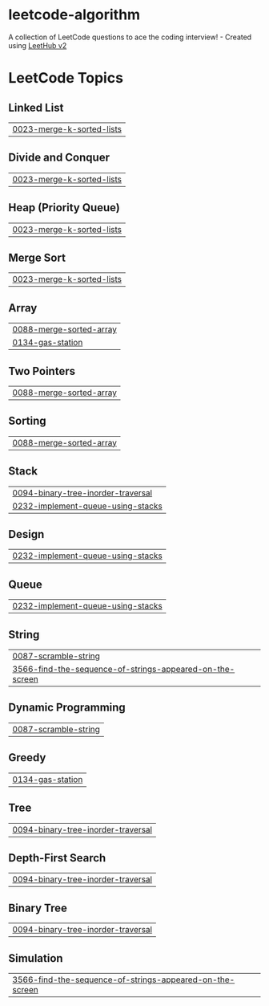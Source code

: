 # leetcode-algorithm
A collection of LeetCode questions to ace the coding interview! - Created using [LeetHub v2](https://github.com/arunbhardwaj/LeetHub-2.0)

<!---LeetCode Topics Start-->
# LeetCode Topics
## Linked List
|  |
| ------- |
| [0023-merge-k-sorted-lists](https://github.com/efforthye/leetcode-algorithm/tree/master/0023-merge-k-sorted-lists) |
## Divide and Conquer
|  |
| ------- |
| [0023-merge-k-sorted-lists](https://github.com/efforthye/leetcode-algorithm/tree/master/0023-merge-k-sorted-lists) |
## Heap (Priority Queue)
|  |
| ------- |
| [0023-merge-k-sorted-lists](https://github.com/efforthye/leetcode-algorithm/tree/master/0023-merge-k-sorted-lists) |
## Merge Sort
|  |
| ------- |
| [0023-merge-k-sorted-lists](https://github.com/efforthye/leetcode-algorithm/tree/master/0023-merge-k-sorted-lists) |
## Array
|  |
| ------- |
| [0088-merge-sorted-array](https://github.com/efforthye/leetcode-algorithm/tree/master/0088-merge-sorted-array) |
| [0134-gas-station](https://github.com/efforthye/leetcode-algorithm/tree/master/0134-gas-station) |
## Two Pointers
|  |
| ------- |
| [0088-merge-sorted-array](https://github.com/efforthye/leetcode-algorithm/tree/master/0088-merge-sorted-array) |
## Sorting
|  |
| ------- |
| [0088-merge-sorted-array](https://github.com/efforthye/leetcode-algorithm/tree/master/0088-merge-sorted-array) |
## Stack
|  |
| ------- |
| [0094-binary-tree-inorder-traversal](https://github.com/efforthye/leetcode-algorithm/tree/master/0094-binary-tree-inorder-traversal) |
| [0232-implement-queue-using-stacks](https://github.com/efforthye/leetcode-algorithm/tree/master/0232-implement-queue-using-stacks) |
## Design
|  |
| ------- |
| [0232-implement-queue-using-stacks](https://github.com/efforthye/leetcode-algorithm/tree/master/0232-implement-queue-using-stacks) |
## Queue
|  |
| ------- |
| [0232-implement-queue-using-stacks](https://github.com/efforthye/leetcode-algorithm/tree/master/0232-implement-queue-using-stacks) |
## String
|  |
| ------- |
| [0087-scramble-string](https://github.com/efforthye/leetcode-algorithm/tree/master/0087-scramble-string) |
| [3566-find-the-sequence-of-strings-appeared-on-the-screen](https://github.com/efforthye/leetcode-algorithm/tree/master/3566-find-the-sequence-of-strings-appeared-on-the-screen) |
## Dynamic Programming
|  |
| ------- |
| [0087-scramble-string](https://github.com/efforthye/leetcode-algorithm/tree/master/0087-scramble-string) |
## Greedy
|  |
| ------- |
| [0134-gas-station](https://github.com/efforthye/leetcode-algorithm/tree/master/0134-gas-station) |
## Tree
|  |
| ------- |
| [0094-binary-tree-inorder-traversal](https://github.com/efforthye/leetcode-algorithm/tree/master/0094-binary-tree-inorder-traversal) |
## Depth-First Search
|  |
| ------- |
| [0094-binary-tree-inorder-traversal](https://github.com/efforthye/leetcode-algorithm/tree/master/0094-binary-tree-inorder-traversal) |
## Binary Tree
|  |
| ------- |
| [0094-binary-tree-inorder-traversal](https://github.com/efforthye/leetcode-algorithm/tree/master/0094-binary-tree-inorder-traversal) |
## Simulation
|  |
| ------- |
| [3566-find-the-sequence-of-strings-appeared-on-the-screen](https://github.com/efforthye/leetcode-algorithm/tree/master/3566-find-the-sequence-of-strings-appeared-on-the-screen) |
<!---LeetCode Topics End-->